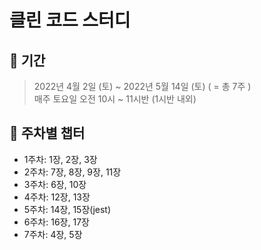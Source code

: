 # 클린 코드 스터디

## 📅 기간

> 2022년 4월 2일 (토) ~ 2022년 5월 14일 (토) ( = 총 7주 )\
> 매주 토요일 오전 10시 ~ 11시반 (1시반 내외)

## 🔖 주차별 챕터

-   1주차: 1장, 2장, 3장
-   2주차: 7장, 8장, 9장, 11장
-   3주차: 6장, 10장
-   4주차: 12장, 13장
-   5주차: 14장, 15장(jest)
-   6주차: 16장, 17장
-   7주차: 4장, 5장
